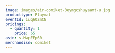 ```yaml
---
image: images/air-comiket-3eymgcshuyaamt-u.jpg
producttype: Playmat
eventId: iuq6O2mCN
pricings:
  - quantity: 1
    price: 65
asin: s-MwpEEp60_
merchandise: comiket
---
```

